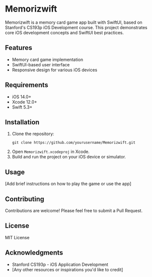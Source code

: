 # Memorizwift

Memorizwift is a memory card game app built with SwiftUI, based on Stanford's CS193p iOS Development course. This project demonstrates core iOS development concepts and SwiftUI best practices.

## Features

- Memory card game implementation
- SwiftUI-based user interface
- Responsive design for various iOS devices

## Requirements

- iOS 14.0+
- Xcode 12.0+
- Swift 5.3+

## Installation

1. Clone the repository:
   ```
   git clone https://github.com/yourusername/Memorizwift.git
   ```
2. Open `Memorizwift.xcodeproj` in Xcode.
3. Build and run the project on your iOS device or simulator.

## Usage

[Add brief instructions on how to play the game or use the app]

## Contributing

Contributions are welcome! Please feel free to submit a Pull Request.

## License

MIT License

## Acknowledgments

- Stanford CS193p - iOS Application Development
- [Any other resources or inspirations you'd like to credit]

